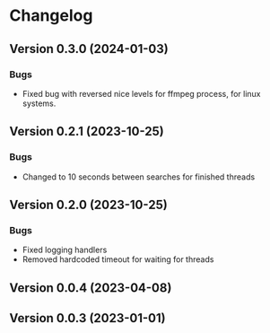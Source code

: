 # Changelog

## Version 0.3.0 (2024-01-03)
### Bugs
- Fixed bug with reversed nice levels for ffmpeg process, for linux systems.

## Version 0.2.1 (2023-10-25)
### Bugs
- Changed to 10 seconds between searches for finished threads

## Version 0.2.0 (2023-10-25)
### Bugs
- Fixed logging handlers
- Removed hardcoded timeout for waiting for threads


## Version 0.0.4 (2023-04-08)









## Version 0.0.3 (2023-01-01)









